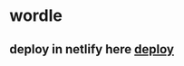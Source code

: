 # wordle
## deploy in netlify here [deploy](https://649be28401080446bd2bd9a9--merry-banoffee-e89c85.netlify.app/)

